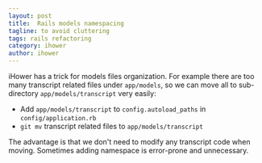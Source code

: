 ```yaml
---
layout: post
title:  Rails models namespacing
tagline: to avoid cluttering
tags: rails refactoring
category: ihower
author: ihower
---
```

iHower has a trick for models files organization. For example there are too many transcript related files under `app/models`, so we can move all to sub-directory `app/models/transcript` very easily:

- Add `app/models/transcript` to `config.autoload_paths` in `config/application.rb`
- `git mv` transcript related files to `app/models/transcript`

The advantage is that we don't need to modify any transcript code when moving. Sometimes adding namespace is error-prone and unnecessary.
